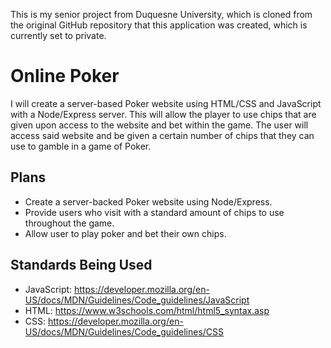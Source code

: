This is my senior project from Duquesne University, which is cloned from the original GitHub repository that this application was created, which is currently set to private.

# **Online Poker**
I will create a server-based Poker website using HTML/CSS and JavaScript with a Node/Express server. This will allow the player to use chips that are given upon access to the website and bet within the game. The user will access said website and be given a certain number of chips that they can use to gamble in a game of Poker.

## **Plans**
  - Create a server-backed Poker website using Node/Express.
  - Provide users who visit with a standard amount of chips to use throughout the game.
  - Allow user to play poker and bet their own chips.
  
## **Standards Being Used**
- JavaScript: https://developer.mozilla.org/en-US/docs/MDN/Guidelines/Code_guidelines/JavaScript
- HTML: https://www.w3schools.com/html/html5_syntax.asp
- CSS: https://developer.mozilla.org/en-US/docs/MDN/Guidelines/Code_guidelines/CSS
